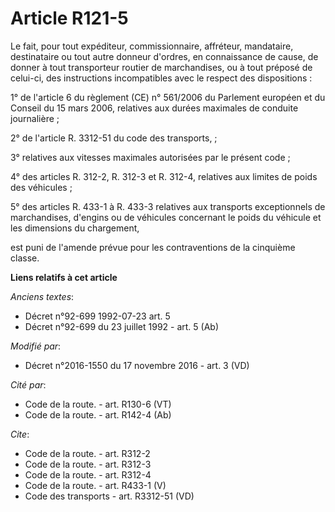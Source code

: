 # Article R121-5

Le fait, pour tout expéditeur, commissionnaire, affréteur, mandataire, destinataire ou tout autre donneur d'ordres, en
connaissance de cause, de donner à tout transporteur routier de marchandises, ou à tout préposé de celui-ci, des instructions
incompatibles avec le respect des dispositions : 

1° de l'article 6 du règlement (CE) n° 561/2006 du Parlement européen et du Conseil du 15 mars 2006, relatives aux durées
maximales de conduite journalière ; 

2° de l'article R. 3312-51 du code des transports, ; 

3° relatives aux vitesses maximales autorisées par le présent code ; 

4° des articles R. 312-2, 
R. 312-3 et R. 312-4, relatives aux limites de poids des véhicules ; 

5° des articles R. 433-1 à R. 433-3 relatives aux transports exceptionnels de marchandises, d'engins ou de véhicules
concernant le poids du véhicule et les dimensions du chargement, 

est puni de l'amende prévue pour les contraventions de la cinquième classe.

**Liens relatifs à cet article**

_Anciens textes_:

  - Décret n°92-699 1992-07-23 art. 5
  - Décret n°92-699 du 23 juillet 1992 - art. 5 (Ab)

_Modifié par_:

  - Décret n°2016-1550 du 17 novembre 2016 - art. 3 (VD)

_Cité par_:

  - Code de la route. - art. R130-6 (VT)
  - Code de la route. - art. R142-4 (Ab)

_Cite_:

  - Code de la route. - art. R312-2
  - Code de la route. - art. R312-3
  - Code de la route. - art. R312-4
  - Code de la route. - art. R433-1 (V)
  - Code des transports - art. R3312-51 (VD)
